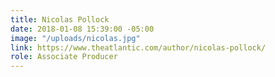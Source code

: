 ```yaml
---
title: Nicolas Pollock
date: 2018-01-08 15:39:00 -05:00
image: "/uploads/nicolas.jpg"
link: https://www.theatlantic.com/author/nicolas-pollock/
role: Associate Producer
---
```



